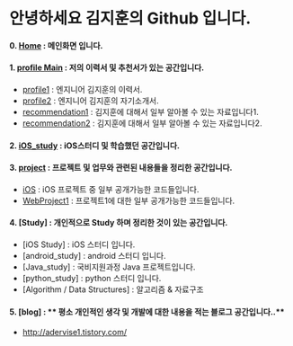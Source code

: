 안녕하세요 김지훈의 Github 입니다. 
=====================================

#### **0. [Home] : 메인화면 입니다.**

#### **1. [profile Main] : 저의 이력서 및 추천서가 있는 공간입니다.**
- [profile1] : 엔지니어 김지훈의 이력서.
- [profile2] : 엔지니어 김지훈의 자기소개서.
- [recommendation1] : 김지훈에 대해서 일부 알아볼 수 있는 자료입니다1.
- [recommendation2] : 김지훈에 대해서 일부 알아볼 수 있는 자료입니다2.


#### **2. [iOS_study] : iOS스터디 및 학습했던 공간입니다.**


#### **3. [project]** : **프로젝트 및 업무와 관련된 내용들을 정리한 공간입니다.**
- [iOS] : iOS 프로젝트 중 일부 공개가능한 코드들입니다.
- [WebProject1] : 프로젝트1에 대한 일부 공개가능한 코드들입니다.


#### **4. [Study]** : **개인적으로 Study 하며 정리한 것이 있는 공간입니다.**
- [iOS Study] : iOS 스터디 입니다.
- [android_study] : android 스터디 입니다.
- [Java_study] : 국비지원과정 Java 프로젝트입니다.
- [python_study] : python 스터디 입니다.
- [Algorithm / Data Structures] : 알고리즘 & 자료구조

#### **5. [blog]** : ** 평소 개인적인 생각 및 개발에 대한 내용을 적는 블로그 공간입니다..**
- http://adervise1.tistory.com/

[home]: <https://github.com/adervise1/KimJihun>

[profile Main]: <https://github.com/adervise1/KimJihun/tree/master/profile>
[profile1]: <https://github.com/adervise1/KimJihun/blob/master/profile/KimJihunProfile.pdf>
[profile2]: <https://github.com/adervise1/KimJihun/blob/master/profile/KimJihunProfile2.pdf>
[recommendation1]: <https://github.com/adervise1/KimJihun/blob/master/profile/%EC%B6%94%EC%B2%9C%EC%84%9C1.png>
[recommendation2]: <https://github.com/adervise1/KimJihun/blob/master/profile/%EC%B6%94%EC%B2%9C%EC%84%9C2.png>

[iOS_study]: <https://github.com/adervise1/KimJihun/tree/master/iOS_study>
[iOS_study README.MD]:<https://github.com/adervise1/KimJihun/blob/master/iOS/README.md>

[project]: <https://github.com/adervise1/KimJihun/tree/master/project>
[iOS]: <https://github.com/adervise1/KimJihun/tree/master/project/iOS/CIY>
[WebProject1]:<https://github.com/adervise1/KimJihun/tree/master/project/WebProject1>

